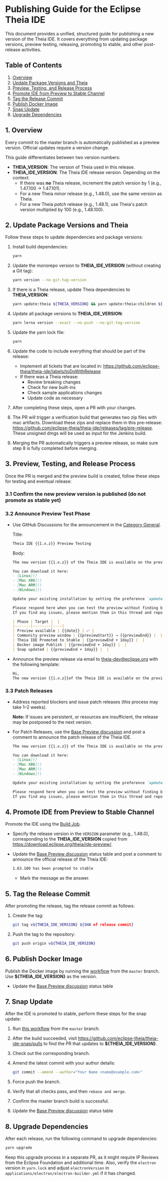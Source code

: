# Publishing Guide for the Eclipse Theia IDE

This document provides a unified, structured guide for publishing a new version of the Theia IDE. It covers everything from updating package versions, preview testing, releasing, promoting to stable, and other post-release activities.

## Table of Contents

1. [Overview](#1-overview)
2. [Update Package Versions and Theia](#2-update-package-versions-and-theia)
3. [Preview, Testing, and Release Process](#3-preview-testing-and-release-process)
4. [Promote IDE from Preview to Stable Channel](#4-promote-ide-from-preview-to-stable-channel)
5. [Tag the Release Commit](#5-tag-the-release-commit)
6. [Publish Docker Image](#6-publish-docker-image)
7. [Snap Update](#7-snap-update)
8. [Upgrade Dependencies](#8-upgrade-dependencies)

## 1. Overview

Every commit to the master branch is automatically published as a preview version. Official updates require a version change.

This guide differentiates between two version numbers:

- **THEIA_VERSION**: The version of Theia used in this release.
- **THEIA_IDE_VERSION**: The Theia IDE release version. Depending on the context:
  - If there was **no** Theia release, increment the patch version by 1 (e.g., 1.47.100 -> 1.47.101).
  - For a new Theia *minor* release (e.g., 1.48.0), use the same version as Theia.
  - For a new Theia *patch* release (e.g., 1.48.1), use Theia's patch version multiplied by 100 (e.g., 1.48.100).

## 2. Update Package Versions and Theia

Follow these steps to update dependencies and package versions:

1. Install build dependencies:

   ```sh
   yarn
   ```

2. Update the monorepo version to **THEIA_IDE_VERSION** (without creating a Git tag):

   ```sh
   yarn version --no-git-tag-version
   ```

3. If there is a Theia release, update Theia dependencies to **THEIA_VERSION**:

   ```sh
   yarn update:theia ${THEIA_VERSION} && yarn update:theia:children ${THEIA_VERSION}
   ```

4. Update all package versions to **THEIA_IDE_VERSION**:

   ```sh
   yarn lerna version --exact --no-push --no-git-tag-version
   ```

5. Update the yarn lock file:

   ```sh
   yarn
   ```

6. Update the code to include everything that should be part of the release:
   - Implement all tickets that are located in: <https://github.com/eclipse-theia/theia-ide/labels/toDoWithRelease>
   - If there was a Theia release:
      - Review breaking changes
      - Check for new built-ins
      - Check sample applications changes
      - Update code as necessary

7. After completing these steps, open a PR with your changes.

8. The PR will trigger a verification build that generates two zip files with mac artifacts.
Download these zips and replace them in this pre-release: <https://github.com/eclipse-theia/theia-ide/releases/tag/pre-release>.
These unsigned dmgs will be used as input for the Jenkins build.

9. Merging the PR automatically triggers a preview release, so make sure step 8 is fully completed before merging.

## 3. Preview, Testing, and Release Process

Once the PR is merged and the preview build is created, follow these steps for testing and eventual release:

### 3.1 Confirm the new preview version is published (do not promote as stable yet)

### 3.2 Announce Preview Test Phase

- Use GitHub Discussions for the announcement in the [Category General](https://github.com/eclipse-theia/theia/discussions/new?category=general).

   Title:

   ```md
   Theia IDE {{1.x.z}} Preview Testing
   ```

   Body:

   ```md
   The new version {{1.x.z}} of the Theia IDE is available on the preview channel now. Please join the preview testing!

   You can download it here:
   - [Linux]()
   - [Mac X86]()
   - [Mac ARM]()
   - [Windows]()

   Update your existing installation by setting the preference `updates.channel` to preview.

   Please respond here when you can test the preview without finding blockers, by commenting with a ✔️.
   If you find any issues, please mention them in this thread and report them as an issue once confirmed by other testers.

   | Phase | Target |  |
   |-------|--------|----|
   | Preview available | {{date}} | ✅ |
   | Community preview window | {{previewStart}} → {{previewEnd}} |  |
   | Theia IDE Promoted to Stable | {{previewEnd + 1day}} |  |
   | Docker image Publish | {{previewEnd + 1day}} |  |
   | Snap updated | {{previewEnd + 1day}} |  |
   ```

- Announce the preview release via email to <theia-dev@eclipse.org> with the following template:

   ```md
   Hi,
   The new version {{1.x.z}}of the Theia IDE is available on the preview channel now. Please join the preview test and help us stabilize the release. Visit this discussion for more information and coordination: {link to the Github discussion created above}
   ```

### 3.3 Patch Releases

- Address reported blockers and issue patch releases (this process may take 1–2 weeks).
   
   **Note:** If issues are persistent, or resources are insufficient, the release may be postponed to the next version.

- For Patch Releases, use the [Base Preview discussion](#32-announce-preview-test-phase) and post a comment to announce the patch release of the Theia IDE.

   ```md
   The new version {{1.x.z}} of the Theia IDE is available on the preview channel now. Please join the preview testing!

   You can download it here:
   - [Linux]()
   - [Mac X86]()
   - [Mac ARM]()
   - [Windows]()
   
   Update your existing installation by setting the preference `updates.channel` to preview.

   Please respond here when you can test the preview without finding blockers, by commenting with a ✔️.
   If you find any issues, please mention them in this thread and report them as an issue once confirmed by other testers.
   ```

## 4. Promote IDE from Preview to Stable Channel

Promote the IDE using the [Build Job](https://ci.eclipse.org/theia/job/Theia%20-%20Promote%20IDE/).

- Specify the release version in the `VERSION` parameter (e.g., 1.48.0), corresponding to the **THEIA_IDE_VERSION** copied from <https://download.eclipse.org/theia/ide-preview/>.

- Update the [Base Preview discussion](#32-announce-preview-test-phase) status table and post a comment to announce the official release of the Theia IDE:

   ```md
   1.63.100 has been prompted to stable
   ```

  - Mark the message as the answer.

## 5. Tag the Release Commit

After promoting the release, tag the release commit as follows:

1. Create the tag:

   ```bash
   git tag v${THEIA_IDE_VERSION} ${SHA of release commit}
   ```

2. Push the tag to the repository:

   ```bash
   git push origin v${THEIA_IDE_VERSION}
   ```

## 6. Publish Docker Image

Publish the Docker image by running the [workflow](https://github.com/eclipse-theia/theia-ide/actions/workflows/publish-theia-ide-img.yml) from the `master` branch. Use **${THEIA_IDE_VERSION}** as the version.

- Update the [Base Preview discussion](#32-announce-preview-test-phase) status table

## 7. Snap Update

After the IDE is promoted to stable, perform these steps for the snap update:

1. Run [this workflow](https://github.com/eclipse-theia/theia-ide-snap/actions/workflows/update.yml) from the `master` branch.
2. After the build succeeded, visit <https://github.com/eclipse-theia/theia-ide-snap/pulls> to find the PR that updates to **${THEIA_IDE_VERSION}**.
3. Check out the corresponding branch.
4. Amend the latest commit with your author details:

   ```bash
   git commit --amend --author="Your Name <name@example.com>"
   ```

5. Force push the branch.
6. Verify that all checks pass, and then `rebase and merge`.
7. Confirm the master branch build is successful.
8. Update the [Base Preview discussion](#32-announce-preview-test-phase) status table

## 8. Upgrade Dependencies

After each release, run the following command to upgrade dependencies:

```bash
yarn upgrade
```

Keep this upgrade process in a separate PR, as it might require IP Reviews from the Eclipse Foundation and additional time. Also, verify the `electron` version in `yarn.lock` and adjust `electronVersion` in `applications/electron/electron-builder.yml` if it has changed.
